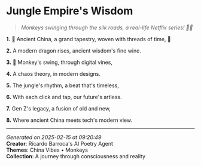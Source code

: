# Jungle Empire's Wisdom

> *Monkeys swinging through the silk roads, a real-life Netflix series! 🥳🐒*

**1.** 🌿 Ancient China, a grand tapestry, woven with threads of time, 🏮


**2.** A modern dragon rises, ancient wisdom's fine wine.


**3.** 🐒 Monkey's swing, through digital vines,


**4.** A chaos theory, in modern designs.


**5.** The jungle's rhythm, a beat that's timeless,


**6.** With each click and tap, our future's artless.


**7.** Gen Z's legacy, a fusion of old and new,


**8.** Where ancient China meets tech's modern view.



---

*Generated on 2025-02-15 at 09:20:49*  
**Creator**: Ricardo Barroca's AI Poetry Agent  
**Themes**: China Vibes • Monkeys  
**Collection**: A journey through consciousness and reality